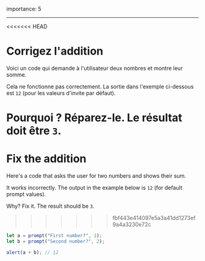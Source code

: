 importance: 5

---

<<<<<<< HEAD
# Corrigez l'addition

Voici un code qui demande à l'utilisateur deux nombres et montre leur somme.

Cela ne fonctionne pas correctement. La sortie dans l'exemple ci-dessous est `12` (pour les valeurs d'invite par défaut).

Pourquoi ? Réparez-le. Le résultat doit être `3`.
=======
# Fix the addition

Here's a code that asks the user for two numbers and shows their sum.

It works incorrectly. The output in the example below is `12` (for default prompt values).

Why? Fix it. The result should be `3`.
>>>>>>> fbf443e414097e5a3a41dd1273ef9a4a3230e72c

```js run
let a = prompt("First number?", 1);
let b = prompt("Second number?", 2);

alert(a + b); // 12
```
